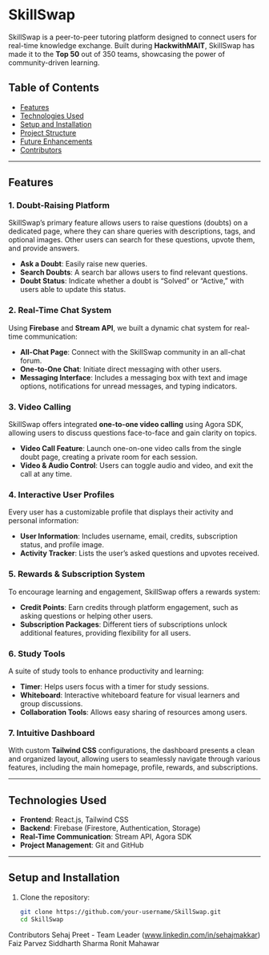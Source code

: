 # SkillSwap

SkillSwap is a peer-to-peer tutoring platform designed to connect users for real-time knowledge exchange. Built during **HackwithMAIT**, SkillSwap has made it to the **Top 50** out of 350 teams, showcasing the power of community-driven learning.

## Table of Contents
- [Features](#features)
- [Technologies Used](#technologies-used)
- [Setup and Installation](#setup-and-installation)
- [Project Structure](#project-structure)
- [Future Enhancements](#future-enhancements)
- [Contributors](#contributors)

---

## Features

### 1. Doubt-Raising Platform
SkillSwap’s primary feature allows users to raise questions (doubts) on a dedicated page, where they can share queries with descriptions, tags, and optional images. Other users can search for these questions, upvote them, and provide answers.

- **Ask a Doubt**: Easily raise new queries.
- **Search Doubts**: A search bar allows users to find relevant questions.
- **Doubt Status**: Indicate whether a doubt is “Solved” or “Active,” with users able to update this status.

### 2. Real-Time Chat System
Using **Firebase** and **Stream API**, we built a dynamic chat system for real-time communication:

- **All-Chat Page**: Connect with the SkillSwap community in an all-chat forum.
- **One-to-One Chat**: Initiate direct messaging with other users.
- **Messaging Interface**: Includes a messaging box with text and image options, notifications for unread messages, and typing indicators.

### 3. Video Calling
SkillSwap offers integrated **one-to-one video calling** using Agora SDK, allowing users to discuss questions face-to-face and gain clarity on topics.

- **Video Call Feature**: Launch one-on-one video calls from the single doubt page, creating a private room for each session.
- **Video & Audio Control**: Users can toggle audio and video, and exit the call at any time.

### 4. Interactive User Profiles
Every user has a customizable profile that displays their activity and personal information:

- **User Information**: Includes username, email, credits, subscription status, and profile image.
- **Activity Tracker**: Lists the user’s asked questions and upvotes received.

### 5. Rewards & Subscription System
To encourage learning and engagement, SkillSwap offers a rewards system:

- **Credit Points**: Earn credits through platform engagement, such as asking questions or helping other users.
- **Subscription Packages**: Different tiers of subscriptions unlock additional features, providing flexibility for all users.

### 6. Study Tools
A suite of study tools to enhance productivity and learning:

- **Timer**: Helps users focus with a timer for study sessions.
- **Whiteboard**: Interactive whiteboard feature for visual learners and group discussions.
- **Collaboration Tools**: Allows easy sharing of resources among users.

### 7. Intuitive Dashboard
With custom **Tailwind CSS** configurations, the dashboard presents a clean and organized layout, allowing users to seamlessly navigate through various features, including the main homepage, profile, rewards, and subscriptions.

---

## Technologies Used

- **Frontend**: React.js, Tailwind CSS
- **Backend**: Firebase (Firestore, Authentication, Storage)
- **Real-Time Communication**: Stream API, Agora SDK
- **Project Management**: Git and GitHub

---

## Setup and Installation

1. Clone the repository:
   ```bash
   git clone https://github.com/your-username/SkillSwap.git
   cd SkillSwap

Contributors
Sehaj Preet - Team Leader (www.linkedin.com/in/sehajmakkar)
Faiz Parvez
Siddharth Sharma
Ronit Mahawar
